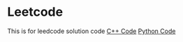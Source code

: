 # Leetcode
This is for leedcode solution code
[C++ Code](https://github.com/Alex1888/Leetcode/tree/master/CPP)
[Python Code](https://github.com/Alex1888/Leetcode/tree/master/Python)
